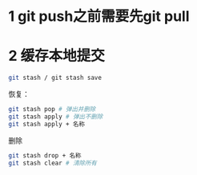 # 1 git push之前需要先git pull



# 2 缓存本地提交

```bash
git stash / git stash save
```

恢复：

```bash
git stash pop # 弹出并删除
git stash apply # 弹出不删除
git stash apply + 名称
```

删除

```bash
git stash drop + 名称
git stash clear # 清除所有
```

